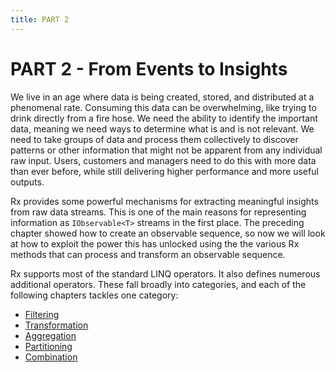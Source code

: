 ```yaml
---
title: PART 2
---
```


# PART 2 - From Events to Insights 

We live in an age where data is being created, stored, and distributed at a phenomenal rate. Consuming this data can be overwhelming, like trying to drink directly from a fire hose. We need the ability to identify the important data, meaning we need ways to determine what is and is not relevant. We need to take groups of data and process them collectively to discover patterns or other information that might not be apparent from any individual raw input. Users, customers and managers need to do this with more data than ever before, while still delivering higher performance and more useful outputs.

Rx provides some powerful mechanisms for extracting meaningful insights from raw data streams. This is one of the main reasons for representing information as `IObservable<T>` streams in the first place. The preceding chapter showed how to create an observable sequence, so now we will look at how to exploit the power this has unlocked using the the various Rx methods that can process and transform an observable sequence. 

Rx supports most of the standard LINQ operators. It also defines numerous additional operators. These fall broadly into categories, and each of the following chapters tackles one category:

* [Filtering](05_Filtering.md)
* [Transformation](06_Transformation.md)
* [Aggregation](07_Aggregation.md)
* [Partitioning](08_Partitioning.md)
* [Combination](09_CombiningSequences.md)
